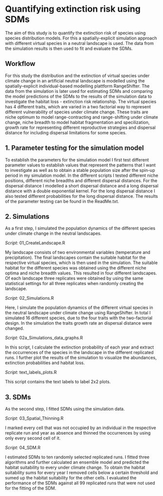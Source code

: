 # Quantifying extinction risk using SDMs

The aim of this study is to quantify the extinction risk of species using species distribution models. For this a spatially-explicit simulation approach with different virtual species in a neutral landscape is used. The data from the simulation results is then used to fit and evaluate the SDMs.

## Workflow
For this study the distribution and the extinction of virtual species under climate change in an artificial neutral landscape is modelled using the spatially-explicit individual-based modelling plattform RangeShifter. The data from the simulation is later used 
for estimating SDMs and comparing the model predictions of the SDMs to the results of the simulation data to investigate the habitat loss - extinction risk relationship.
The virtual species has 4 different traits, which are varied in a two factorial way to represent different vulnerability of species under climate change. These traits are niche optimum to model range-contracting and range-shifting under climate change, 
niche breadth to model habitat fragmentation and specilization, growth rate for representing different reproductive strategies and dispersal distance for including dispersal limitations for some species.

## 1. Parameter testing for the simulation model
To establish the parameters for the simulation model I first test different parameter values to establish values that represent the patterns that I want to investigate as well as to obtain a stable population size after the spin-up period in 
my simulation model. In the different scripts I tested different niche positions, different niche breadths and different dispersal distances. For the dispersal distance I modelled a short dispersal distance and a long dispersal distance with a double exponential kernel. For the long dispersal distance I also tested different probabilities for the long dispersal distance. The results of the parameter testing can be found in the ReadMe.txt.

## 2. Simulations
As a first step, I simulated the population dynamics of the different species under climate change in the neutral landscapes.

*Script:* 01_CreateLandscape.R

My landscape consists of two environmental variables (temperature and precipitation). The final landscapes contain the suitable habitat for the respective virtual species, which is then used in the simulation. The suitable habitat for the different species was obtained using the different niche optima and niche breadth values. This resulted in four different landscapes. Of each landscape three replicates were obtained by using the same statistical settings for all three replicates when randomly creating the landscape.

*Script:* 02_Simulations.R

Here, I simulate the population dynamics of the different virtual species in the neutral landscape under climate change using RangeShifter. In total I simulated 16 different species, due to the four traits with the two-factorial design. In the simulation the traits growth rate an dispersal distance were changed.

*Script:* 02a_Simulations_data_graphs.R

In this script, I calculate the extinction probability of each year and extract the occurrences of the species in the landscape in the different replicated runs. I further plot the results of the simulation to visualize the abundances, extinction probabilities and habitat loss.

*Script:* text_labels_plots.R

This script contains the text labels to label 2x2 plots.

## 3. SDMs
As the second step, I fitted SDMs using the simulation data.

*Script:* 03_Spatial_Thinning.R

I marked every cell that was not occupied by an individual in the respective replicate run and year as absence and thinned the occurrences by using only every second cell of it.

*Script:* 04_SDM.R

I estimated SDMs to ten randomly selected replicated runs. I fitted three algorithms and further calculated an ensemble model and predicted the habitat suitability to every under climate change. To obtain the habitat suitability sums for every year I removed cells below a certain threshold and sumed up the habitat suitability for the other cells. I evaluated the performance of the SDMs against all 99 replicated runs that were not used for the fitting of the SDM.
